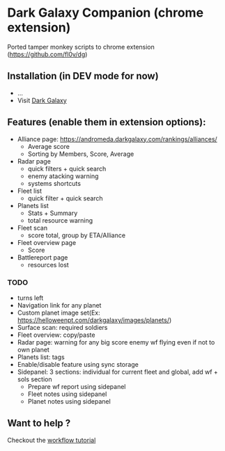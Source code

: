 # Dark Galaxy Companion (chrome extension)

Ported tamper monkey scripts to chrome extension (https://github.com/fl0v/dg)

## Installation (in DEV mode for now)
- ...
- Visit [Dark Galaxy](https://www.darkgalaxy.com)

## Features (enable them in extension options):
- Alliance page: https://andromeda.darkgalaxy.com/rankings/alliances/
  - Average score
  - Sorting by Members, Score, Average
- Radar page
  - quick filters + quick search
  - enemy atacking warning
  - systems shortcuts
- Fleet list
  - quick filter + quick search
- Planets list
  - Stats + Summary
  - total resource warning
- Fleet scan
  - score total, group by ETA/Alliance
- Fleet overview page
  - Score
- Battlereport page
  - resources lost
  
### TODO  
- turns left
- Navigation link for any planet
- Custom planet image set(Ex:  https://helloweenpt.com/darkgalaxy/images/planets/)
- Surface scan: required soldiers
- Fleet overview: copy/paste
- Radar page: warning for any big score enemy wf flying even if not to own planet
- Planets list: tags
- Enable/disable feature using sync storage
- Sidepanel: 3 sections: individual for current fleet and global, add wf + sols section
  - Prepare wf report using sidepanel
  - Fleet notes using sidepanel
  - Planet notes using sidepanel

## Want to help ?
Checkout the [workflow tutorial](workflow.md)
